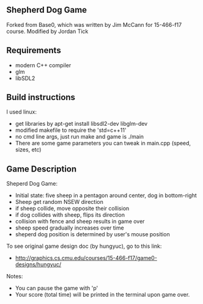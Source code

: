## Shepherd Dog Game
Forked from Base0, which was written by Jim McCann for 15-466-f17 course.
Modified by Jordan Tick


## Requirements
 - modern C++ compiler
 - glm
 - libSDL2

## Build instructions
I used linux:
 - get libraries by apt-get install libsdl2-dev libglm-dev
 - modified makefile to require the 'std=c++11'
 - no cmd line args, just run make and game is ./main
 - There are some game parameters you can tweak in main.cpp (speed, sizes, etc)

## Game Description
Sheperd Dog Game:
 - Initial state: five sheep in a pentagon around center, dog in bottom-right
 - Sheep get random NSEW direction
 - if sheep collide, move opposite their collision
 - if dog collides with sheep, flips its direction
 - collision with fence and sheep results in game over
 - sheep speed gradually increases over time
 - sheperd dog position is determined by user's mouse position

To see original game design doc (by hungyuc), go to this link:
 - http://graphics.cs.cmu.edu/courses/15-466-f17/game0-designs/hungyuc/

Notes:
 - You can pause the game with 'p'
 - Your score (total time) will be printed in the terminal upon game over.
